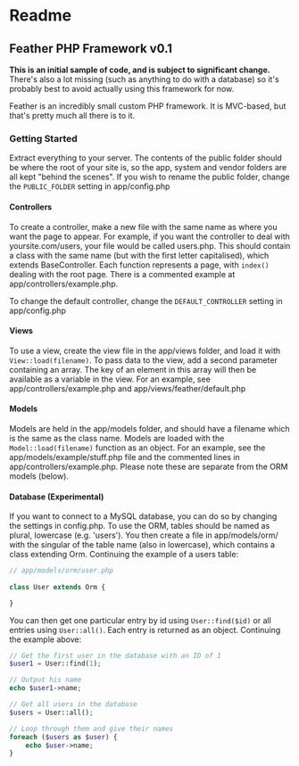 # Readme

## Feather PHP Framework v0.1

**This is an initial sample of code, and is subject to significant change.** There's also a lot missing (such as anything to do with a database) so it's probably best to avoid actually using this framework for now.

Feather is an incredibly small custom PHP framework. It is MVC-based, but that's pretty much all there is to it.

### Getting Started

Extract everything to your server. The contents of the public folder should be where the root of your site is, so the app, system and vendor folders are all kept "behind the scenes". If you wish to rename the public folder, change the ```PUBLIC_FOLDER``` setting in app/config.php

#### Controllers

To create a controller, make a new file with the same name as where you want the page to appear. For example, if you want the controller to deal with yoursite.com/users, your file would be called users.php. This should contain a class with the same name (but with the first letter capitalised), which extends BaseController. Each function represents a page, with ```index()``` dealing with the root page. There is a commented example at app/controllers/example.php.

To change the default controller, change the ```DEFAULT_CONTROLLER``` setting in app/config.php

#### Views

To use a view, create the view file in the app/views folder, and load it with ```View::load(filename)```. To pass data to the view, add a second parameter containing an array. The key of an element in this array will then be available as a variable in the view. For an example, see app/controllers/example.php and app/views/feather/default.php

#### Models

Models are held in the app/models folder, and should have a filename which is the same as the class name. Models are loaded with the ```Model::load(filename)``` function as an object. For an example, see the app/models/example/stuff.php file and the commented lines in app/controllers/example.php. Please note these are separate from the ORM models (below).

#### Database (Experimental)

If you want to connect to a MySQL database, you can do so by changing the settings in config.php. To use the ORM, tables should be named as plural, lowercase (e.g. 'users'). You then create a file in app/models/orm/ with the singular of the table name (also in lowercase), which contains a class extending Orm. Continuing the example of a users table:

```php
// app/models/orm/user.php
 
class User extends Orm {

}

```

You can then get one particular entry by id using ```User::find($id)``` or all entries using ```User::all()```. Each entry is returned as an object. Continuing the example above:

```php
// Get the first user in the database with an ID of 1
$user1 = User::find(1);

// Output his name
echo $user1->name;

// Get all users in the database
$users = User::all();

// Loop through them and give their names
foreach ($users as $user) {
	echo $user->name;
}
```
